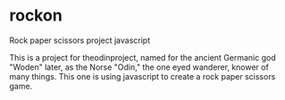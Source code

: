 # rockon
Rock paper scissors project javascript

This is a project for theodinproject, named for the ancient Germanic god "Woden" later, as the Norse "Odin," the one eyed wanderer, knower of many things. This one is using javascript to create a rock paper scissors game.
